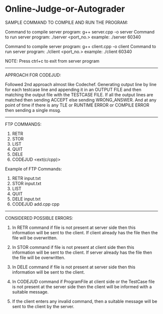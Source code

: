 # Online-Judge-or-Autograder
SAMPLE COMMAND TO COMPILE AND RUN THE PROGRAM:

Command to compile server program: g++ server.cpp -o server
Command to run server program: ./server <port_no.>
example: ./server 60340


Command to compile server program: g++ client.cpp -o client
Command to run server program: ./client <port_no.>
example: ./client 60340

NOTE: Press ctrl+c to exit from server program

*************************************************************************************************************************************************************************************************************
APPROACH FOR CODEJUD:

Followed 2nd approach almost like Codechef. 
Generating output line by line for each testcase line and appending it in an OUTPUT FILE and then matching the output file with the TESTCASE FILE. If all the output lines are matched then sending ACCEPT else sending WRONG_ANSWER. And at any point of time if there is any TLE or RUNTIME ERROR or COMPILE ERROR then sending a single mssg. 

*************************************************************************************************************************************************************************************************************
FTP COMMANDS:
1. RETR <filename> 
2. STOR <filename> 
3. LIST  
4. QUIT 
5. DELE <filename> 
6. CODEJUD <filename> <ext(c/cpp)> 

Example of FTP Commands:
1. RETR input.txt
2. STOR input.txt 
3. LIST  
4. QUIT 
5. DELE input.txt
6. CODEJUD add.cpp cpp 

*************************************************************************************************************************************************************************************************************
CONSIDERED POSSIBLE ERRORS:

 1. In RETR command if file is not present at server side then this information will be sent to the client. If client already has the file then the file will be overwritten.

 2. In STOR command if file is not present at client side then this information will be sent to the client. If server already has the file then the file will be overwritten.

 3. In DELE command if file is not present at server side then this information will be sent to the client.  
 
 4. In CODEJUD command if ProgramFile at client side or the TestCase file is not present at the server side  then the client will be informed with a suitable message. 

 5. If the client enters any invalid command, then a suitable message will be sent to the client by the server.
  
